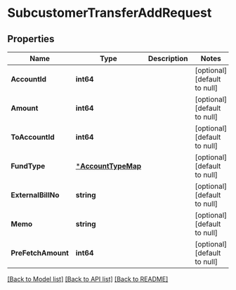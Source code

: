 # SubcustomerTransferAddRequest

## Properties
Name | Type | Description | Notes
------------ | ------------- | ------------- | -------------
**AccountId** | **int64** |  | [optional] [default to null]
**Amount** | **int64** |  | [optional] [default to null]
**ToAccountId** | **int64** |  | [optional] [default to null]
**FundType** | [***AccountTypeMap**](AccountTypeMap.md) |  | [optional] [default to null]
**ExternalBillNo** | **string** |  | [optional] [default to null]
**Memo** | **string** |  | [optional] [default to null]
**PreFetchAmount** | **int64** |  | [optional] [default to null]

[[Back to Model list]](../README.md#documentation-for-models) [[Back to API list]](../README.md#documentation-for-api-endpoints) [[Back to README]](../README.md)


